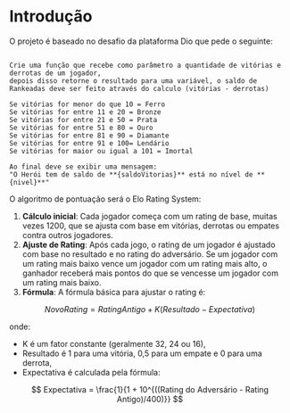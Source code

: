# Introdução

O projeto é baseado no desafio da plataforma Dio que pede o seguinte:

```

Crie uma função que recebe como parâmetro a quantidade de vitórias e derrotas de um jogador,
depois disso retorne o resultado para uma variável, o saldo de Rankeadas deve ser feito através do calculo (vitórias - derrotas)

Se vitórias for menor do que 10 = Ferro
Se vitórias for entre 11 e 20 = Bronze
Se vitórias for entre 21 e 50 = Prata
Se vitórias for entre 51 e 80 = Ouro
Se vitórias for entre 81 e 90 = Diamante
Se vitórias for entre 91 e 100= Lendário
Se vitórias for maior ou igual a 101 = Imortal

Ao final deve se exibir uma mensagem:
"O Herói tem de saldo de **{saldoVitorias}** está no nível de **{nivel}**"

```

O algoritmo de pontuação será o Elo Rating System:

1. **Cálculo inicial**: Cada jogador começa com um rating de base, muitas vezes 1200, que se ajusta com base em vitórias, derrotas ou empates contra outros jogadores.
2. **Ajuste de Rating**: Após cada jogo, o rating de um jogador é ajustado com base no resultado e no rating do adversário. Se um jogador com um rating mais baixo vence um jogador com um rating mais alto, o ganhador receberá mais pontos do que se vencesse um jogador com um rating mais baixo.
3. **Fórmula**: A fórmula básica para ajustar o rating é:  

$$
Novo Rating = Rating Antigo + K(Resultado - Expectativa)  
$$

onde:  

   - K é um fator constante (geralmente 32, 24 ou 16),
   - Resultado é 1 para uma vitória, 0,5 para um empate e 0 para uma derrota,
   - Expectativa  é calculada pela fórmula:  

$$
Expectativa = \frac{1}{1 + 10^{((Rating do Adversário - Rating Antigo)/400)}}
$$
